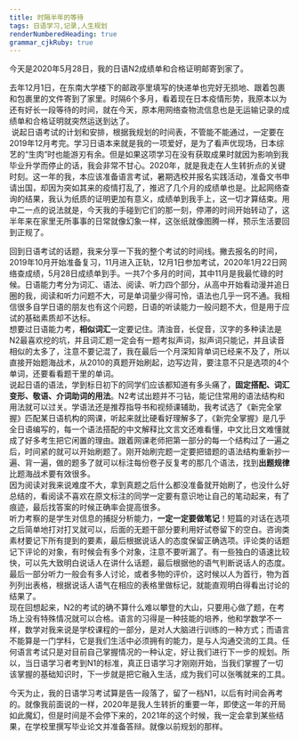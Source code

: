 ```yaml
---
title: 时隔半年的等待
tags: 日语学习,记录,人生规划
renderNumberedHeading: true
grammar_cjkRuby: true
---
```

今天是2020年5月28日，我的日语N2成绩单和合格证明邮寄到家了。  

去年12月1日，在东南大学楼下的邮政亭里填写的快递单也完好无损地、跟着包裹和包裹里的文件寄到了家里。时隔6个多月，看着现在日本疫情形势，我原本以为还有好长一段等待的时间，就在今天，原本用网络查物流信息也是无运输记录的成绩单和合格证明就突然运送到达了。  
<img src="{{ '/assets/img/1.jpg' | prepend: site.baseurl }}" alt="">
说起日语考试的计划和安排，根据我规划的时间表，不管能不能通过，一定要在2019年12月考完。学习日语本来就是我的一项爱好，是为了看声优现场，日本综艺的“生肉”时也能游刃有余。但是如果这项学习在没有获取成果时就因为影响到我毕业升学而停止的话，我会非常不甘心。2020年，就是我走在人生转折点的关键时刻。这一年的我，本应该准备语言考试，暑期选校并报名实践活动，准备文书申请出国，却因为突如其来的疫情打乱了，推迟了几个月的成绩单也是。比起网络查询的结果，我认为纸质的证明更加有意义，成绩单到我手上，这一切才算结束。用中二一点的说法就是，今天我的手碰到它们的那一刻，停滞的时间开始转动了，这半年来在家里无所事事的日常就像幻象一样，这张纸就像图腾一样，预示生活要回到正规了。  

回到日语考试的话题，我来分享一下我的整个考试的时间线。撇去报名的时间，2019年10月开始准备复习，11月进入正轨，12月1日参加考试，2020年1月22日网络查成绩，5月28日成绩单到手。一共7个多月的时间，其中11月是我最忙碌的时候。日语能力考分为词汇、语法、阅读、听力四个部分，从高中开始看动漫并追日圈的我，阅读和听力问题不大，可是单词量少得可怜，语法也几乎一窍不通。我相信很多自学日语的朋友也有这个问题，日语的听读能力一般问题不大，但是用于应试的基础素质却不达标。  
想要过日语能力考，**相似词汇**一定要记住。清浊音，长促音，汉字的多种读法是N2最喜欢挖的坑，并且词汇题一定会有一题考拟声词，拟声词只能记，并且读音相似的太多了，注意不要记混了，我在最后一个月深知背单词已经来不及了，所以直接开始题海战术，从2010的真题开始刷起，边写边背，要注意不只是选项的4个单词，还要看看题干里的单词。  
说起日语的语法，学到标日初下的同学们应该都知道有多头痛了，**固定搭配、词汇变形、敬语、介词助词的用法**。N2考试出题并不刁钻，能记住常用的语法结构和用法就可以过关。学语法还是推荐指导书和视频课辅助，我考试选了《新完全掌握》匹配某日语机构的网课，听起来就比硬看好理解多了，《新完全掌握》是几乎全日语编写的，每一个语法搭配的中文解释比文言文还难看懂，中文比日文难懂就成了好多考生把它闲置的理由。跟着网课老师把第一部分的每一个结构过了一遍之后，时间紧的就可以开始刷题了。刚开始刷完题一定要把错题的语法结构重新抄一遍、背一遍，做的题多了就可以标注每份卷子反复考的那几个语法，找到**出题规律**比题海战术要有效很多。  
因为阅读对我来说难度不大，拿到真题之后什么都没准备就开始刷了，也没什么好总结的，看阅读不喜欢在原文标注的同学一定要有意识地让自己的笔动起来，有了痕迹，最后找答案的时候正确率会提高很多。  
听力考察的是学生对信息的捕捉分析能力，**一定一定要做笔记**！短篇的对话在选项之后简单地打对打叉就可以，后面的无题干部分要利用好试卷留下的空白。咨询类素材要记下所有提到的要素，最后根据说话人的态度保留正确选项。评论类的话题记下评论的对象，有时候会有多个对象，注意不要听漏了。有一些独白的语速比较快，可以先大致明白说话人在讲什么话题，最后根据他的语气判断说话人的态度。最后一部分听力一般会有多人讨论，或者多物的评价，这时候以人为首行，物为首列列出表格，根据说话人语气在相应的表格里做标记，就能直观明白得看出讨论的结果了。  
现在回想起来，N2的考试的确不算什么难以攀登的大山，只要用心做了题，在考场上没有特殊情况就可以合格。语言的习得是一种技能的培养，他和学数学不一样，数学对我来说是学校课程的一部分，是对人大脑进行训练的一种方式；而语言不能算是一门学科，它是我们生活中必须拥有的能力，是与人沟通交流的工具。任何语言考试只是对目前自己掌握情况的一种认定，好让我们进行下一步的规划。所以，当日语学习者考到N1的标准，真正日语学习才刚刚开始，当我们掌握了一切该掌握的基础知识时，下一步就是把它融入生活，成为我们可以张嘴就来的工具。  

今天为止，我的日语学习考试算是告一段落了，留了一档N1，以后有时间会再考的。就像我前面说的一样，2020年是我人生转折的重要一年，即使这一年的开局如此魔幻，但是时间是不会停下来的，2021年的这个时候，我一定会拿到某些结果，在学校里撰写毕业论文并准备答辩。就像以前规划的那样。
